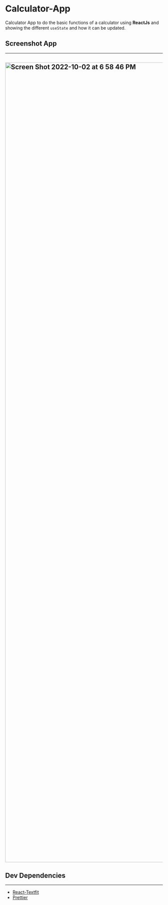 # Calculator-App

Calculator App to do the basic functions of a calculator using **ReactJs** and showing the different `useState` and how it can be updated.

## Screenshot App

---

## <img width="2558" alt="Screen Shot 2022-10-02 at 6 58 46 PM" src="https://user-images.githubusercontent.com/99003495/193440256-ac63d22b-361b-4927-a9a1-ab66feba950b.png">

## Dev Dependencies

---

- [React-Textfit](https://www.npmjs.com/package/react-textfit)
- [Prettier](https://prettier.io/docs/en/install.html)
